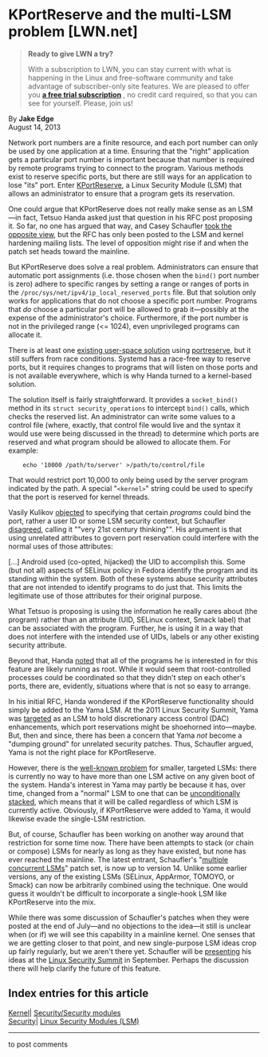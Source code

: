 # KPortReserve and the multi-LSM problem [LWN.net]

> **Ready to give LWN a try?**
> 
> With a subscription to LWN, you can stay current with what is happening in the Linux and free-software community and take advantage of subscriber-only site features. We are pleased to offer you **[a free trial subscription](https://lwn.net/Promo/nst-trial/claim)** , no credit card required, so that you can see for yourself. Please, join us! 

By **Jake Edge**  
August 14, 2013 

Network port numbers are a finite resource, and each port number can only be used by one application at a time. Ensuring that the "right" application gets a particular port number is important because that number is required by remote programs trying to connect to the program. Various methods exist to reserve specific ports, but there are still ways for an application to lose "its" port. Enter [KPortReserve](/Articles/563286/), a Linux Security Module (LSM) that allows an administrator to ensure that a program gets its reservation. 

One could argue that KPortReserve does not really make sense as an LSM—in fact, Tetsuo Handa asked just that question in his RFC post proposing it. So far, no one has argued that way, and Casey Schaufler [took the opposite view](/Articles/563297/), but the RFC has only been posted to the LSM and kernel hardening mailing lists. The level of opposition might rise if and when the patch set heads toward the mainline. 

But KPortReserve does solve a real problem. Administrators can ensure that automatic port assignments (i.e. those chosen when the `bind()` port number is zero) adhere to specific ranges by setting a range or ranges of ports in the `/proc/sys/net/ipv4/ip_local_reserved_ports` file. But that solution only works for applications that do not choose a specific port number. Programs that _do_ choose a particular port will be allowed to grab it—possibly at the expense of the administrator's choice. Furthermore, if the port number is not in the privileged range (<= 1024), even unprivileged programs can allocate it. 

There is at least one [existing user-space solution](http://cyberelk.net/tim/2012/02/15/portreserve-systemd-solution/) using [portreserve](http://cyberelk.net/tim/software/portreserve/), but it still suffers from race conditions. Systemd has a race-free way to reserve ports, but it requires changes to programs that will listen on those ports and is not available everywhere, which is why Handa turned to a kernel-based solution. 

The solution itself is fairly straightforward. It provides a `socket_bind()` method in its `struct security_operations` to intercept `bind()` calls, which checks the reserved list. An administrator can write some values to a control file (where, exactly, that control file would live and the syntax it would use were being discussed in the thread) to determine which ports are reserved and what program should be allowed to allocate them. For example: 
    
    
        echo '10000 /path/to/server' >/path/to/control/file
    

That would restrict port 10,000 to only being used by the server program indicated by the path. A special "`<kernel>`" string could be used to specify that the port is reserved for kernel threads. 

Vasily Kulikov [objected](/Articles/563316/) to specifying that certain _programs_ could bind the port, rather a user ID or some LSM security context, but Schaufler [disagreed](/Articles/563317/), calling it ""very 21st century thinking"". His argument is that using unrelated attributes to govern port reservation could interfere with the normal uses of those attributes: 

[...] Android used (co-opted, hijacked) the UID to accomplish this. Some (but not all) aspects of SELinux policy in Fedora identify the program and its standing within the system. Both of these systems abuse security attributes that are not intended to identify programs to do just that. This limits the legitimate use of those attributes for their original purpose. 

What Tetsuo is proposing is using the information he really cares about (the program) rather than an attribute (UID, SELinux context, Smack label) that can be associated with the program. Further, he is using it in a way that does not interfere with the intended use of UIDs, labels or any other existing security attribute. 

Beyond that, Handa [noted](/Articles/563318/) that all of the programs he is interested in for this feature are likely running as root. While it would seem that root-controlled processes could be coordinated so that they didn't step on each other's ports, there are, evidently, situations where that is not so easy to arrange. 

In his initial RFC, Handa wondered if the KPortReserve functionality should simply be added to the Yama LSM. At the 2011 Linux Security Summit, Yama was [targeted](/Articles/458652/) as an LSM to hold discretionary access control (DAC) enhancements, which port reservations might be shoehorned into—maybe. But, then and since, there has been a concern that Yama _not_ become a "dumping ground" for unrelated security patches. Thus, Schaufler argued, Yama is not the right place for KPortReserve. 

However, there is the [well-known problem](/Articles/518345/) for smaller, targeted LSMs: there is currently no way to have more than one LSM active on any given boot of the system. Handa's interest in Yama may partly be because it has, over time, changed from a "normal" LSM to one that can be [unconditionally stacked](http://git.kernel.org/cgit/linux/kernel/git/torvalds/linux.git/commit/?id=c6993e4ac002c92bc75379212e9179c36d4bf7ee), which means that it will be called regardless of which LSM is currently active. Obviously, if KPortReserve were added to Yama, it would likewise evade the single-LSM restriction. 

But, of course, Schaufler has been working on another way around that restriction for some time now. There have been attempts to stack (or chain or compose) LSMs for nearly as long as they have existed, but none has ever reached the mainline. The latest entrant, Schaufler's "[multiple concurrent LSMs](/Articles/560802/)" patch set, is now up to version 14. Unlike some earlier versions, any of the existing LSMs (SELinux, AppArmor, TOMOYO, or Smack) can now be arbitrarily combined using the technique. One would guess it wouldn't be difficult to incorporate a single-hook LSM like KPortReserve into the mix. 

While there was some discussion of Schaufler's patches when they were posted at the end of July—and no objections to the idea—it still is unclear when (or if) we will see this capability in a mainline kernel. One senses that we are getting closer to that point, and new single-purpose LSM ideas crop up fairly regularly, but we aren't there yet. Schaufler will be [presenting](http://kernsec.org/wiki/index.php/Linux_Security_Summit_2013/Abstracts/Schaufler) his ideas at the [Linux Security Summit](http://kernsec.org/wiki/index.php/Linux_Security_Summit_2013) in September. Perhaps the discussion there will help clarify the future of this feature. 

  
Index entries for this article  
---  
[Kernel](/Kernel/Index)| [Security/Security modules](/Kernel/Index#Security-Security_modules)  
[Security](/Security/Index/)| [Linux Security Modules (LSM)](/Security/Index/#Linux_Security_Modules_LSM)  
  


* * *

to post comments 

